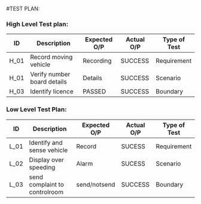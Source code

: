 #TEST PLAN:
### High Level Test plan:
| ID    | Description                             | Expected O/P | Actual O/P | Type of Test |
|-------|-----------------------------------------| ------------ | ---------- | ------------ |
| H_01  |Record moving vehicle                    |Recording     |SUCCESS     | Requirement  |
| H_01  |Verify number board details              |Details       |SUCCESS     | Scenario     |
| H_03  |Identify licence                         |PASSED        |SUCCESS     | Boundary     |


### Low Level Test Plan:
| ID    | Description                 | Expected O/P | Actual O/P | Type of Test | 
|-------|-----------------------      | ------------ | -----------| ------------ |
| L_01  |Identify and sense vehicle   | Record       |SUCESS      | Requirement  |
| L_02  |Display over speeding        | Alarm        |SUCESS      | Scenario     |
| L_03  |send complaint to controlroom| send/notsend |SUCCESS     | Boundary     |
